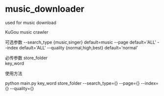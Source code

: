 # music_downloader
used for music download

KuGou music crawler 

可选参数
--search_type {music,singer}       default=music
--page                             default='ALL'
--index                            default='ALL'
--quality {normal,high,best}       default='normal'

必传参数
store_folder                     
key_word

使用方法

python main.py key_word store_folder --search_type={} --page={} --index={} --quality={}
